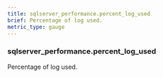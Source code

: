 ```yaml
---
title: sqlserver_performance.percent_log_used
brief: Percentage of log used.
metric_type: gauge
---
```

### sqlserver_performance.percent_log_used

Percentage of log used.